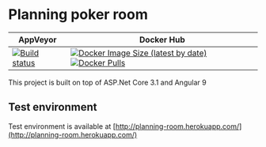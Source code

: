 # Planning poker room

AppVeyor | Docker Hub
|---|---|
[![Build status](https://ci.appveyor.com/api/projects/status/72li56nb7vifn7ag/branch/master?svg=true)](https://ci.appveyor.com/project/ilchenkob/planning-room/branch/master)|[![Docker Image Size (latest by date)](https://img.shields.io/docker/image-size/ilchenkob/planning-room)](https://hub.docker.com/r/ilchenkob/planning-room) [![Docker Pulls](https://img.shields.io/docker/pulls/ilchenkob/planning-room)](https://hub.docker.com/r/ilchenkob/planning-room)

This project is built on top of ASP.Net Core 3.1 and Angular 9

## Test environment

Test environment is available at [http://planning-room.herokuapp.com/](http://planning-room.herokuapp.com/)